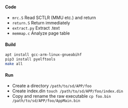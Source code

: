 #### Code
 - `mrc.S`  Read SCTLR (MMU etc.) and return
 - `return.S`  Return immediately
 - `extract.py`  Extract .text
 - `memmap.c` Analyze page table


#### Build
```sh
apt install gcc-arm-linux-gnueabihf
pip3 install pyelftools
make all
```

#### Run
 - Create a directory `/path/to/sd/APP/foo`
 - Create index.din `touch /path/to/sd/APP/foo/index.din`
 - Copy and rename the raw executable `cp foo.bin /path/to/sd/APP/foo/AppMain.bin`

